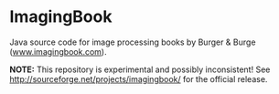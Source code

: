 # ImagingBook

Java source code for image processing books by Burger & Burge (www.imagingbook.com).


**NOTE:** This repository is experimental and possibly inconsistent! See http://sourceforge.net/projects/imagingbook/ for the official release.

